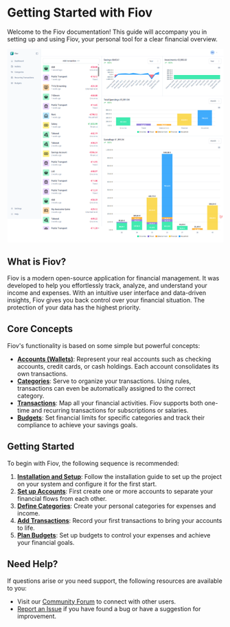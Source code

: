 # Getting Started with Fiov

Welcome to the Fiov documentation! This guide will accompany you in setting up and using Fiov, your personal tool for a clear financial overview.

![Example screenshot of the transactions overview in Fiov](../assets/images/dashboard.png)

## What is Fiov?

Fiov is a modern open-source application for financial management. It was developed to help you effortlessly track, analyze, and understand your income and expenses. With an intuitive user interface and data-driven insights, Fiov gives you back control over your financial situation. The protection of your data has the highest priority.

## Core Concepts

Fiov's functionality is based on some simple but powerful concepts:

- **[Accounts (Wallets)](/en/usage/wallets.md)**: Represent your real accounts such as checking accounts, credit cards, or cash holdings. Each account consolidates its own transactions.
- **[Categories](/en/usage/categories.md)**: Serve to organize your transactions. Using rules, transactions can even be automatically assigned to the correct category.
- **[Transactions](/en/usage/transactions.md)**: Map all your financial activities. Fiov supports both one-time and recurring transactions for subscriptions or salaries.
- **[Budgets](/en/usage/budgets.md)**: Set financial limits for specific categories and track their compliance to achieve your savings goals.

## Getting Started

To begin with Fiov, the following sequence is recommended:

1.  **[Installation and Setup](/en/guide/getting-started.md)**: Follow the installation guide to set up the project on your system and configure it for the first start.
2.  **[Set up Accounts](/en/usage/wallets.md)**: First create one or more accounts to separate your financial flows from each other.
3.  **[Define Categories](/en/usage/categories.md)**: Create your personal categories for expenses and income.
4.  **[Add Transactions](/en/usage/transactions.md)**: Record your first transactions to bring your accounts to life.
5.  **[Plan Budgets](/en/usage/budgets.md)**: Set up budgets to control your expenses and achieve your financial goals.

## Need Help?

If questions arise or you need support, the following resources are available to you:

- Visit our [Community Forum](https://github.com/pascalkleindienst/fiov/discussions) to connect with other users.
- [Report an Issue](https://github.com/pascalkleindienst/fiov/issues) if you have found a bug or have a suggestion for improvement.
